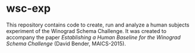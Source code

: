 # wsc-exp
This repository contains code to create, run and analyze a human subjects experiment of the Winograd Schema Challenge. It was
created to accompany the paper *Establishing a Human Baseline for the Winograd Schema Challenge* (David Bender, MAICS-2015).
